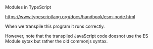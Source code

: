 Modules in TypeScript

https://www.typescriptlang.org/docs/handbook/esm-node.html

When we transpile this program it runs correctly.

However, note that the transpiled JavaScript code doesnot use the ES Module sytax but rather the old commonjs syntax.